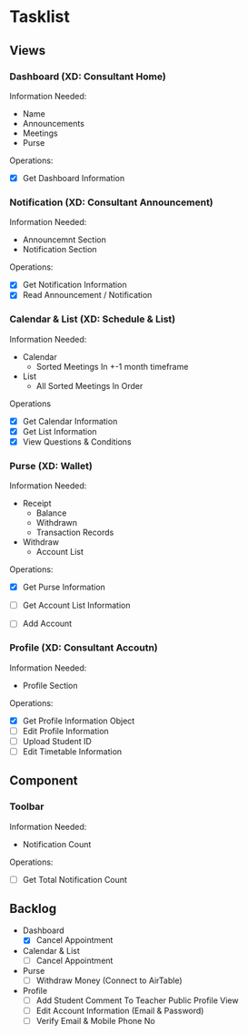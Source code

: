 # Tasklist

## Views

### Dashboard (XD: Consultant Home)

Information Needed:
- Name
- Announcements
- Meetings
- Purse

Operations:
- [x] Get Dashboard Information

### Notification (XD: Consultant Announcement)

Information Needed:
- Announcemnt Section
- Notification Section

Operations:
- [x] Get Notification Information
- [x] Read Announcement / Notification

### Calendar & List (XD: Schedule & List)

Information Needed:
- Calendar
    - Sorted Meetings In +-1 month timeframe
- List
    - All Sorted Meetings In Order

Operations
- [x] Get Calendar Information
- [x] Get List Information
- [x] View Questions & Conditions

### Purse (XD: Wallet)

Information Needed:
- Receipt
    - Balance
    - Withdrawn
    - Transaction Records
- Withdraw
    - Account List

Operations:
- [x] Get Purse Information
- [ ] Get Account List Information
- [ ] Add Account


### Profile (XD: Consultant Accoutn)

Information Needed:
- Profile Section

Operations:
- [x] Get Profile Information Object
- [ ] Edit Profile Information
- [ ] Upload Student ID
- [ ] Edit Timetable Information

## Component

### Toolbar

Information Needed: 
- Notification Count

Operations:
- [ ] Get Total Notification Count

## Backlog

- Dashboard
    - [x] Cancel Appointment
- Calendar & List
    - [ ] Cancel Appointment
- Purse
    - [ ] Withdraw Money (Connect to AirTable)
- Profile
    - [ ] Add Student Comment To Teacher Public Profile View
    - [ ] Edit Account Information (Email & Password)
    - [ ] Verify Email & Mobile Phone No